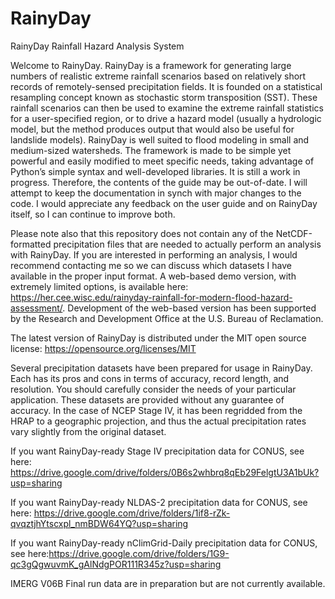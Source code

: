 # RainyDay
RainyDay Rainfall Hazard Analysis System

Welcome to RainyDay. RainyDay is a framework for generating large numbers of realistic extreme rainfall scenarios based on relatively short records of remotely-sensed precipitation fields.  It is founded on a statistical resampling concept known as stochastic storm transposition (SST).  These rainfall scenarios can then be used to examine the extreme rainfall statistics for a user-specified region, or to drive a hazard model (usually a hydrologic model, but the method produces output that would also be useful for landslide models). RainyDay is well suited to flood modeling in small and medium-sized watersheds.  The framework is made to be simple yet powerful and easily modified to meet specific needs, taking advantage of Python’s simple syntax and well-developed libraries.  It is still a work in progress.  Therefore, the contents of the guide may be out-of-date.  I will attempt to keep the documentation in synch with major changes to the code.  I would appreciate any feedback on the user guide and on RainyDay itself, so I can continue to improve both.

Please note also that this repository does not contain any of the NetCDF-formatted precipitation files that are needed to actually perform an analysis with RainyDay. If you are interested in performing an analysis, I would recommend contacting me so we can discuss which datasets I have available in the proper input format. A web-based demo version, with extremely limited options, is available here: https://her.cee.wisc.edu/rainyday-rainfall-for-modern-flood-hazard-assessment/. Development of the web-based version has been supported by the Research and Development Office at the U.S. Bureau of Reclamation.

The latest version of RainyDay is distributed under the MIT open source license: https://opensource.org/licenses/MIT

Several precipitation datasets have been prepared for usage in RainyDay. Each has its pros and cons in terms of accuracy, record length, and resolution. You should carefully consider the needs of your particular application. These datasets are provided without any guarantee of accuracy. In the case of NCEP Stage IV, it has been regridded from the HRAP to a geographic projection, and thus the actual precipitation rates vary slightly from the original dataset. 

If you want RainyDay-ready Stage IV precipitation data for CONUS, see here: https://drive.google.com/drive/folders/0B6s2whbrq8qEb29FelgtU3A1bUk?usp=sharing

If you want RainyDay-ready NLDAS-2 precipitation data for CONUS, see here: https://drive.google.com/drive/folders/1if8-rZk-qvqztjhYtscxpl_nmBDW64YQ?usp=sharing

If you want RainyDay-ready nClimGrid-Daily precipitation data for CONUS, see here:https://drive.google.com/drive/folders/1G9-qc3gQgwuvmK_gAlNdgPOR111R345z?usp=sharing

IMERG V06B Final run data are in preparation but are not currently available.
